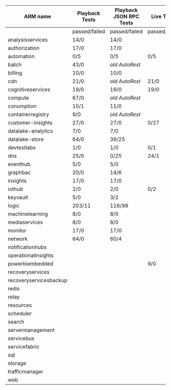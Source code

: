 |ARM name              |Playback Tests|Playback JSON RPC Tests|Live Tests   |PS Live Tests|
|----------------------|--------------|-----------------------|-------------|-------------|
|                      |passed/failed |passed/failed          |passed/failed|passed/failed|
|analysisservices      |14/0          |14/0                   |             |4/4          |
|authorization         |17/0          |17/0                   |             |             |
|automation            |0/5           |0/5                    |0/5          |62/3         |
|batch                 |43/0          |_old AutoRest_         |             |
|billing               |10/0          |10/0                   |             |
|cdn                   |21/0          |_old AutoRest_         |21/0         |1/18
|cognitiveservices     |19/0          |19/0                   |19/0         |1/11
|compute               |67/0          |_old AutoRest_         |             |
|conumption            |10/1          |11/0                   |             |3/6
|containerregistry     |9/0           |_old AutoRest_         |             |1/2
|customer-insights     |27/0          |27/0                   |0/27         |
|datalake-analytics    |7/0           |7/0                    |             |0/18
|datalake-store        |64/0          |39/25                  |             |14/0
|devtestlabs           |1/0           |1/0                    |0/1          |0/5
|dns                   |25/0          |0/25                   |24/1         |1/42
|eventhub              |5/0           |5/0                    |             |1/4
|graphbac              |20/0          |14/6                   |             |
|insights              |17/0          |17/0                   |             |32/34
|iothub                |2/0           |2/0                    |0/2          |0/1
|keyvault              |5/0           |3/2                    |             |17/10
|logic                 |203/11        |116/98                 |             |45/19
|machinelearning       |8/0           |8/0                    |             |0/8
|mediaservices         |8/0           |8/0                    |             |1/1
|monitor               |17/0          |17/0                   |             |
|network               |64/0          |60/4                   |             |1/62
|notificationhubs      |              |                       |             |1/3
|operationalinsights   |              |                       |             |1/12
|powerbiembedded       |              |                       |9/0          |8/0
|recoveryservices      |              |                       |             |0/1
|recoveryservicesbackup|              |                       |             |0/25
|redis                 |              |                       |             |9/3
|relay                 |              |                       |             |1/5
|resources             |              |                       |             |59/80
|scheduler             |              |                       |             |8/0
|search                |              |                       |             |
|servermanagement      |              |                       |             |0/3
|servicebus            |              |                       |             |1/6
|servicefabric         |              |                       |             |0/10
|sql                   |              |                       |             |45/144
|storage               |              |                       |             |9/3
|trafficmanager        |              |                       |             |4/41
|web                   |              |                       |             |0/40
